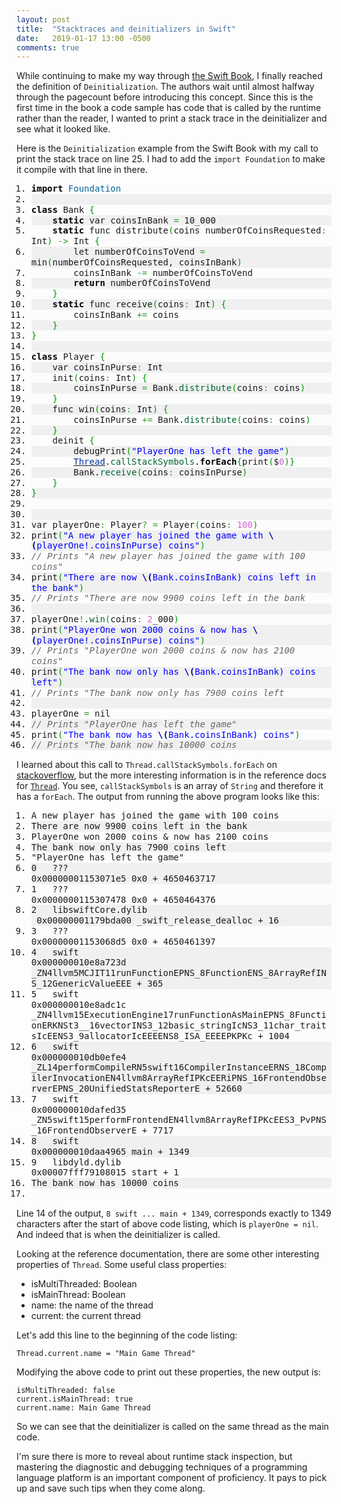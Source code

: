 ```yaml
---
layout: post
title:  "Stacktraces and deinitializers in Swift"
date:   2019-01-17 13:00 -0500
comments: true
---
```


While continuing to make my way through
[the Swift Book](https://docs.swift.org/swift-book/), I finally reached
the definition of `Deinitialization`.  The authors wait until almost
halfway through the pagecount before introducing this concept.  Since
this is the first time in the book a code sample has code that is called
by the runtime rather than the reader, I wanted to print a stack trace
in the deinitializer and see what it looked like.

Here is the `Deinitialization` example from the Swift Book with my call
to print the stack trace on line 25.  I had to add the `import
Foundation` to make it compile with that line in there.

<div class="java" style="font-family:monospace;"><ol><li style="background: #fcfcfc;"><div style="font: normal normal 1em/1.2em monospace; margin:0; padding:0; background:none; vertical-align:top;"><span style="color: #000000; font-weight: bold;">import</span> <span style="color: #006699;">Foundation</span></div></li>
<li style="background: #f0f0f0;"><div style="font: normal normal 1em/1.2em monospace; margin:0; padding:0; background:none; vertical-align:top;">&nbsp;</div></li>
<li style="background: #fcfcfc;"><div style="font: normal normal 1em/1.2em monospace; margin:0; padding:0; background:none; vertical-align:top;"><span style="color: #000000; font-weight: bold;">class</span> Bank <span style="color: #009900;">&#123;</span></div></li>
<li style="background: #f0f0f0;"><div style="font: normal normal 1em/1.2em monospace; margin:0; padding:0; background:none; vertical-align:top;">&nbsp; &nbsp; <span style="color: #000000; font-weight: bold;">static</span> var coinsInBank <span style="color: #339933;">=</span> 10_000</div></li>
<li style="background: #fcfcfc;"><div style="font: normal normal 1em/1.2em monospace; margin:0; padding:0; background:none; vertical-align:top;">&nbsp; &nbsp; <span style="color: #000000; font-weight: bold;">static</span> func distribute<span style="color: #009900;">&#40;</span>coins numberOfCoinsRequested<span style="color: #339933;">:</span> Int<span style="color: #009900;">&#41;</span> <span style="color: #339933;">-&gt;</span> Int <span style="color: #009900;">&#123;</span></div></li>
<li style="background: #f0f0f0;"><div style="font: normal normal 1em/1.2em monospace; margin:0; padding:0; background:none; vertical-align:top;">&nbsp; &nbsp; &nbsp; &nbsp; let numberOfCoinsToVend <span style="color: #339933;">=</span> min<span style="color: #009900;">&#40;</span>numberOfCoinsRequested, coinsInBank<span style="color: #009900;">&#41;</span></div></li>
<li style="background: #fcfcfc;"><div style="font: normal normal 1em/1.2em monospace; margin:0; padding:0; background:none; vertical-align:top;">&nbsp; &nbsp; &nbsp; &nbsp; coinsInBank <span style="color: #339933;">-=</span> numberOfCoinsToVend</div></li>
<li style="background: #f0f0f0;"><div style="font: normal normal 1em/1.2em monospace; margin:0; padding:0; background:none; vertical-align:top;">&nbsp; &nbsp; &nbsp; &nbsp; <span style="color: #000000; font-weight: bold;">return</span> numberOfCoinsToVend</div></li>
<li style="background: #fcfcfc;"><div style="font: normal normal 1em/1.2em monospace; margin:0; padding:0; background:none; vertical-align:top;">&nbsp; &nbsp; <span style="color: #009900;">&#125;</span></div></li>
<li style="background: #f0f0f0;"><div style="font: normal normal 1em/1.2em monospace; margin:0; padding:0; background:none; vertical-align:top;">&nbsp; &nbsp; <span style="color: #000000; font-weight: bold;">static</span> func receive<span style="color: #009900;">&#40;</span>coins<span style="color: #339933;">:</span> Int<span style="color: #009900;">&#41;</span> <span style="color: #009900;">&#123;</span></div></li>
<li style="background: #fcfcfc;"><div style="font: normal normal 1em/1.2em monospace; margin:0; padding:0; background:none; vertical-align:top;">&nbsp; &nbsp; &nbsp; &nbsp; coinsInBank <span style="color: #339933;">+=</span> coins</div></li>
<li style="background: #f0f0f0;"><div style="font: normal normal 1em/1.2em monospace; margin:0; padding:0; background:none; vertical-align:top;">&nbsp; &nbsp; <span style="color: #009900;">&#125;</span></div></li>
<li style="background: #fcfcfc;"><div style="font: normal normal 1em/1.2em monospace; margin:0; padding:0; background:none; vertical-align:top;"><span style="color: #009900;">&#125;</span></div></li>
<li style="background: #f0f0f0;"><div style="font: normal normal 1em/1.2em monospace; margin:0; padding:0; background:none; vertical-align:top;">&nbsp;</div></li>
<li style="background: #fcfcfc;"><div style="font: normal normal 1em/1.2em monospace; margin:0; padding:0; background:none; vertical-align:top;"><span style="color: #000000; font-weight: bold;">class</span> Player <span style="color: #009900;">&#123;</span></div></li>
<li style="background: #f0f0f0;"><div style="font: normal normal 1em/1.2em monospace; margin:0; padding:0; background:none; vertical-align:top;">&nbsp; &nbsp; var coinsInPurse<span style="color: #339933;">:</span> Int</div></li>
<li style="background: #fcfcfc;"><div style="font: normal normal 1em/1.2em monospace; margin:0; padding:0; background:none; vertical-align:top;">&nbsp; &nbsp; init<span style="color: #009900;">&#40;</span>coins<span style="color: #339933;">:</span> Int<span style="color: #009900;">&#41;</span> <span style="color: #009900;">&#123;</span></div></li>
<li style="background: #f0f0f0;"><div style="font: normal normal 1em/1.2em monospace; margin:0; padding:0; background:none; vertical-align:top;">&nbsp; &nbsp; &nbsp; &nbsp; coinsInPurse <span style="color: #339933;">=</span> Bank.<span style="color: #006633;">distribute</span><span style="color: #009900;">&#40;</span>coins<span style="color: #339933;">:</span> coins<span style="color: #009900;">&#41;</span></div></li>
<li style="background: #fcfcfc;"><div style="font: normal normal 1em/1.2em monospace; margin:0; padding:0; background:none; vertical-align:top;">&nbsp; &nbsp; <span style="color: #009900;">&#125;</span></div></li>
<li style="background: #f0f0f0;"><div style="font: normal normal 1em/1.2em monospace; margin:0; padding:0; background:none; vertical-align:top;">&nbsp; &nbsp; func win<span style="color: #009900;">&#40;</span>coins<span style="color: #339933;">:</span> Int<span style="color: #009900;">&#41;</span> <span style="color: #009900;">&#123;</span></div></li>
<li style="background: #fcfcfc;"><div style="font: normal normal 1em/1.2em monospace; margin:0; padding:0; background:none; vertical-align:top;">&nbsp; &nbsp; &nbsp; &nbsp; coinsInPurse <span style="color: #339933;">+=</span> Bank.<span style="color: #006633;">distribute</span><span style="color: #009900;">&#40;</span>coins<span style="color: #339933;">:</span> coins<span style="color: #009900;">&#41;</span></div></li>
<li style="background: #f0f0f0;"><div style="font: normal normal 1em/1.2em monospace; margin:0; padding:0; background:none; vertical-align:top;">&nbsp; &nbsp; <span style="color: #009900;">&#125;</span></div></li>
<li style="background: #fcfcfc;"><div style="font: normal normal 1em/1.2em monospace; margin:0; padding:0; background:none; vertical-align:top;">&nbsp; &nbsp; deinit <span style="color: #009900;">&#123;</span></div></li>
<li style="background: #f0f0f0;"><div style="font: normal normal 1em/1.2em monospace; margin:0; padding:0; background:none; vertical-align:top;">&nbsp; &nbsp; &nbsp; &nbsp; debugPrint<span style="color: #009900;">&#40;</span><span style="color: #0000ff;">&quot;PlayerOne has left the game&quot;</span><span style="color: #009900;">&#41;</span></div></li>
<li style="background: #fcfcfc;"><div style="font: normal normal 1em/1.2em monospace; margin:0; padding:0; background:none; vertical-align:top;">&nbsp; &nbsp; &nbsp; &nbsp; <a href="http://www.google.com/search?hl=en&amp;q=allinurl%3Athread+java.sun.com&amp;btnI=I%27m%20Feeling%20Lucky"><span style="color: #003399;">Thread</span></a>.<span style="color: #006633;">callStackSymbols</span>.<span style="color: #000000; font-weight: bold;">forEach</span><span style="color: #009900;">&#123;</span>print<span style="color: #009900;">&#40;</span>$<span style="color: #cc66cc;">0</span><span style="color: #009900;">&#41;</span><span style="color: #009900;">&#125;</span></div></li>
<li style="background: #f0f0f0;"><div style="font: normal normal 1em/1.2em monospace; margin:0; padding:0; background:none; vertical-align:top;">&nbsp; &nbsp; &nbsp; &nbsp; Bank.<span style="color: #006633;">receive</span><span style="color: #009900;">&#40;</span>coins<span style="color: #339933;">:</span> coinsInPurse<span style="color: #009900;">&#41;</span></div></li>
<li style="background: #fcfcfc;"><div style="font: normal normal 1em/1.2em monospace; margin:0; padding:0; background:none; vertical-align:top;">&nbsp; &nbsp; <span style="color: #009900;">&#125;</span></div></li>
<li style="background: #f0f0f0;"><div style="font: normal normal 1em/1.2em monospace; margin:0; padding:0; background:none; vertical-align:top;"><span style="color: #009900;">&#125;</span></div></li>
<li style="background: #fcfcfc;"><div style="font: normal normal 1em/1.2em monospace; margin:0; padding:0; background:none; vertical-align:top;">&nbsp;</div></li>
<li style="background: #f0f0f0;"><div style="font: normal normal 1em/1.2em monospace; margin:0; padding:0; background:none; vertical-align:top;">&nbsp;</div></li>
<li style="background: #fcfcfc;"><div style="font: normal normal 1em/1.2em monospace; margin:0; padding:0; background:none; vertical-align:top;">var playerOne<span style="color: #339933;">:</span> Player<span style="color: #339933;">?</span> <span style="color: #339933;">=</span> Player<span style="color: #009900;">&#40;</span>coins<span style="color: #339933;">:</span> <span style="color: #cc66cc;">100</span><span style="color: #009900;">&#41;</span></div></li>
<li style="background: #f0f0f0;"><div style="font: normal normal 1em/1.2em monospace; margin:0; padding:0; background:none; vertical-align:top;">print<span style="color: #009900;">&#40;</span><span style="color: #0000ff;">&quot;A new player has joined the game with <span style="color: #000099; font-weight: bold;">\(</span>playerOne!.coinsInPurse) coins&quot;</span><span style="color: #009900;">&#41;</span></div></li>
<li style="background: #fcfcfc;"><div style="font: normal normal 1em/1.2em monospace; margin:0; padding:0; background:none; vertical-align:top;"><span style="color: #666666; font-style: italic;">// Prints &quot;A new player has joined the game with 100 coins&quot;</span></div></li>
<li style="background: #f0f0f0;"><div style="font: normal normal 1em/1.2em monospace; margin:0; padding:0; background:none; vertical-align:top;">print<span style="color: #009900;">&#40;</span><span style="color: #0000ff;">&quot;There are now <span style="color: #000099; font-weight: bold;">\(</span>Bank.coinsInBank) coins left in the bank&quot;</span><span style="color: #009900;">&#41;</span></div></li>
<li style="background: #fcfcfc;"><div style="font: normal normal 1em/1.2em monospace; margin:0; padding:0; background:none; vertical-align:top;"><span style="color: #666666; font-style: italic;">// Prints &quot;There are now 9900 coins left in the bank</span></div></li>
<li style="background: #f0f0f0;"><div style="font: normal normal 1em/1.2em monospace; margin:0; padding:0; background:none; vertical-align:top;">&nbsp;</div></li>
<li style="background: #fcfcfc;"><div style="font: normal normal 1em/1.2em monospace; margin:0; padding:0; background:none; vertical-align:top;">playerOne<span style="color: #339933;">!</span>.<span style="color: #006633;">win</span><span style="color: #009900;">&#40;</span>coins<span style="color: #339933;">:</span> <span style="color: #cc66cc;">2</span>_000<span style="color: #009900;">&#41;</span></div></li>
<li style="background: #f0f0f0;"><div style="font: normal normal 1em/1.2em monospace; margin:0; padding:0; background:none; vertical-align:top;">print<span style="color: #009900;">&#40;</span><span style="color: #0000ff;">&quot;PlayerOne won 2000 coins &amp; now has <span style="color: #000099; font-weight: bold;">\(</span>playerOne!.coinsInPurse) coins&quot;</span><span style="color: #009900;">&#41;</span></div></li>
<li style="background: #fcfcfc;"><div style="font: normal normal 1em/1.2em monospace; margin:0; padding:0; background:none; vertical-align:top;"><span style="color: #666666; font-style: italic;">// Prints &quot;PlayerOne won 2000 coins &amp; now has 2100 coins&quot;</span></div></li>
<li style="background: #f0f0f0;"><div style="font: normal normal 1em/1.2em monospace; margin:0; padding:0; background:none; vertical-align:top;">print<span style="color: #009900;">&#40;</span><span style="color: #0000ff;">&quot;The bank now only has <span style="color: #000099; font-weight: bold;">\(</span>Bank.coinsInBank) coins left&quot;</span><span style="color: #009900;">&#41;</span></div></li>
<li style="background: #fcfcfc;"><div style="font: normal normal 1em/1.2em monospace; margin:0; padding:0; background:none; vertical-align:top;"><span style="color: #666666; font-style: italic;">// Prints &quot;The bank now only has 7900 coins left</span></div></li>
<li style="background: #f0f0f0;"><div style="font: normal normal 1em/1.2em monospace; margin:0; padding:0; background:none; vertical-align:top;">&nbsp;</div></li>
<li style="background: #fcfcfc;"><div style="font: normal normal 1em/1.2em monospace; margin:0; padding:0; background:none; vertical-align:top;">playerOne <span style="color: #339933;">=</span> nil</div></li>
<li style="background: #f0f0f0;"><div style="font: normal normal 1em/1.2em monospace; margin:0; padding:0; background:none; vertical-align:top;"><span style="color: #666666; font-style: italic;">// Prints &quot;PlayerOne has left the game&quot;</span></div></li>
<li style="background: #fcfcfc;"><div style="font: normal normal 1em/1.2em monospace; margin:0; padding:0; background:none; vertical-align:top;">print<span style="color: #009900;">&#40;</span><span style="color: #0000ff;">&quot;The bank now has <span style="color: #000099; font-weight: bold;">\(</span>Bank.coinsInBank) coins&quot;</span><span style="color: #009900;">&#41;</span></div></li>
<li style="background: #f0f0f0;"><div style="font: normal normal 1em/1.2em monospace; margin:0; padding:0; background:none; vertical-align:top;"><span style="color: #666666; font-style: italic;">// Prints &quot;The bank now has 10000 coins</span></div></li>
</ol></div>

I learned about this call to `Thread.callStackSymbols.forEach` on
[stackoverflow](https://stackoverflow.com/questions/30754796/how-to-print-call-stack-in-swift/30814498),
but the more interesting information is in the reference docs for
[`Thread`](https://developer.apple.com/documentation/foundation/thread).
You see, `callStackSymbols` is an array of `String` and therefore it has
a `forEach`.  The output from running the above program looks like this:

<div class="text" style="font-family:monospace;"><ol><li style="background: #fcfcfc;"><div style="font: normal normal 1em/1.2em monospace; margin:0; padding:0; background:none; vertical-align:top;">A new player has joined the game with 100 coins</div></li>
<li style="background: #f0f0f0;"><div style="font: normal normal 1em/1.2em monospace; margin:0; padding:0; background:none; vertical-align:top;">There are now 9900 coins left in the bank</div></li>
<li style="background: #fcfcfc;"><div style="font: normal normal 1em/1.2em monospace; margin:0; padding:0; background:none; vertical-align:top;">PlayerOne won 2000 coins &amp; now has 2100 coins</div></li>
<li style="background: #f0f0f0;"><div style="font: normal normal 1em/1.2em monospace; margin:0; padding:0; background:none; vertical-align:top;">The bank now only has 7900 coins left</div></li>
<li style="background: #fcfcfc;"><div style="font: normal normal 1em/1.2em monospace; margin:0; padding:0; background:none; vertical-align:top;">&quot;PlayerOne has left the game&quot;</div></li>
<li style="background: #f0f0f0;"><div style="font: normal normal 1em/1.2em monospace; margin:0; padding:0; background:none; vertical-align:top;">0 &nbsp; ??? &nbsp; &nbsp; &nbsp; &nbsp; &nbsp; &nbsp; &nbsp; &nbsp; &nbsp; &nbsp; &nbsp; &nbsp; &nbsp; &nbsp; &nbsp; &nbsp; 0x00000001153071e5 0x0 + 4650463717</div></li>
<li style="background: #fcfcfc;"><div style="font: normal normal 1em/1.2em monospace; margin:0; padding:0; background:none; vertical-align:top;">1 &nbsp; ??? &nbsp; &nbsp; &nbsp; &nbsp; &nbsp; &nbsp; &nbsp; &nbsp; &nbsp; &nbsp; &nbsp; &nbsp; &nbsp; &nbsp; &nbsp; &nbsp; 0x0000000115307478 0x0 + 4650464376</div></li>
<li style="background: #f0f0f0;"><div style="font: normal normal 1em/1.2em monospace; margin:0; padding:0; background:none; vertical-align:top;">2 &nbsp; libswiftCore.dylib &nbsp; &nbsp; &nbsp; &nbsp; &nbsp; &nbsp; &nbsp; &nbsp; &nbsp;0x00000001179bda00 _swift_release_dealloc + 16</div></li>
<li style="background: #fcfcfc;"><div style="font: normal normal 1em/1.2em monospace; margin:0; padding:0; background:none; vertical-align:top;">3 &nbsp; ??? &nbsp; &nbsp; &nbsp; &nbsp; &nbsp; &nbsp; &nbsp; &nbsp; &nbsp; &nbsp; &nbsp; &nbsp; &nbsp; &nbsp; &nbsp; &nbsp; 0x00000001153068d5 0x0 + 4650461397</div></li>
<li style="background: #f0f0f0;"><div style="font: normal normal 1em/1.2em monospace; margin:0; padding:0; background:none; vertical-align:top;">4 &nbsp; swift &nbsp; &nbsp; &nbsp; &nbsp; &nbsp; &nbsp; &nbsp; &nbsp; &nbsp; &nbsp; &nbsp; &nbsp; &nbsp; &nbsp; &nbsp; 0x000000010e8a723d _ZN4llvm5MCJIT11runFunctionEPNS_8FunctionENS_8ArrayRefINS_12GenericValueEEE + 365</div></li>
<li style="background: #fcfcfc;"><div style="font: normal normal 1em/1.2em monospace; margin:0; padding:0; background:none; vertical-align:top;">5 &nbsp; swift &nbsp; &nbsp; &nbsp; &nbsp; &nbsp; &nbsp; &nbsp; &nbsp; &nbsp; &nbsp; &nbsp; &nbsp; &nbsp; &nbsp; &nbsp; 0x000000010e8adc1c _ZN4llvm15ExecutionEngine17runFunctionAsMainEPNS_8FunctionERKNSt3__16vectorINS3_12basic_stringIcNS3_11char_traitsIcEENS3_9allocatorIcEEEENS8_ISA_EEEEPKPKc + 1004</div></li>
<li style="background: #f0f0f0;"><div style="font: normal normal 1em/1.2em monospace; margin:0; padding:0; background:none; vertical-align:top;">6 &nbsp; swift &nbsp; &nbsp; &nbsp; &nbsp; &nbsp; &nbsp; &nbsp; &nbsp; &nbsp; &nbsp; &nbsp; &nbsp; &nbsp; &nbsp; &nbsp; 0x000000010db0efe4 _ZL14performCompileRN5swift16CompilerInstanceERNS_18CompilerInvocationEN4llvm8ArrayRefIPKcEERiPNS_16FrontendObserverEPNS_20UnifiedStatsReporterE + 52660</div></li>
<li style="background: #fcfcfc;"><div style="font: normal normal 1em/1.2em monospace; margin:0; padding:0; background:none; vertical-align:top;">7 &nbsp; swift &nbsp; &nbsp; &nbsp; &nbsp; &nbsp; &nbsp; &nbsp; &nbsp; &nbsp; &nbsp; &nbsp; &nbsp; &nbsp; &nbsp; &nbsp; 0x000000010dafed35 _ZN5swift15performFrontendEN4llvm8ArrayRefIPKcEES3_PvPNS_16FrontendObserverE + 7717</div></li>
<li style="background: #f0f0f0;"><div style="font: normal normal 1em/1.2em monospace; margin:0; padding:0; background:none; vertical-align:top;">8 &nbsp; swift &nbsp; &nbsp; &nbsp; &nbsp; &nbsp; &nbsp; &nbsp; &nbsp; &nbsp; &nbsp; &nbsp; &nbsp; &nbsp; &nbsp; &nbsp; 0x000000010daa4965 main + 1349</div></li>
<li style="background: #fcfcfc;"><div style="font: normal normal 1em/1.2em monospace; margin:0; padding:0; background:none; vertical-align:top;">9 &nbsp; libdyld.dylib &nbsp; &nbsp; &nbsp; &nbsp; &nbsp; &nbsp; &nbsp; &nbsp; &nbsp; &nbsp; &nbsp; 0x00007fff79108015 start + 1</div></li>
<li style="background: #f0f0f0;"><div style="font: normal normal 1em/1.2em monospace; margin:0; padding:0; background:none; vertical-align:top;">The bank now has 10000 coins</div></li>
<li style="background: #fcfcfc;"><div style="font: normal normal 1em/1.2em monospace; margin:0; padding:0; background:none; vertical-align:top;">&nbsp;</div></li>
</ol></div>

Line 14 of the output, `8 swift ... main + 1349`, corresponds exactly to
1349 characters after the start of above code listing, which is
`playerOne = nil`.  And indeed that is when the deinitializer is called.

Looking at the reference documentation, there are some other interesting
properties of `Thread`.  Some useful class properties:

* isMultiThreaded: Boolean
* isMainThread: Boolean
* name: the name of the thread
* current: the current thread

Let's add this line to the beginning of the code listing:

```
Thread.current.name = "Main Game Thread"
```

Modifying the above code to print out these properties, the new output
is:

```
isMultiThreaded: false
current.isMainThread: true
current.name: Main Game Thread
```

So we can see that the deinitializer is called on the same thread as the
main code.

I'm sure there is more to reveal about runtime stack inspection, but
mastering the diagnostic and debugging techniques of a programming
language platform is an important component of proficiency.  It pays to
pick up and save such tips when they come along.
